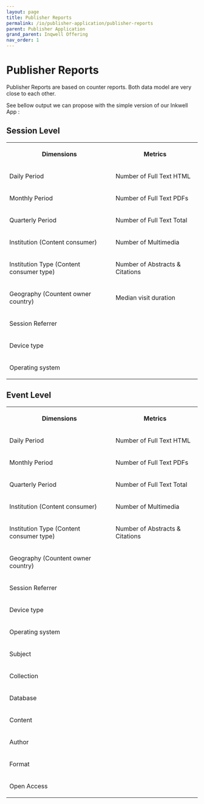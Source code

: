 ```yaml
---
layout: page
title: Publisher Reports
permalink: /io/publisher-application/publisher-reports
parent: Publisher Application 
grand_parent: Inqwell Offering
nav_order: 1
---
```



<h1> Publisher Reports</h1>

<p>Publisher Reports are based on counter reports. Both data model are very close to each other.</p><p>See bellow output we can propose with the simple version of our Inkwell App :</p>

<h2 id="PublisherReports-SessionLevel">Session Level</h2>

<table data-layout="default" class="confluenceTable"><tbody><tr><th class="confluenceTh"><p><strong>Dimensions</strong></p></th><th class="confluenceTh"><p><strong>Metrics</strong></p></th></tr><tr><td class="confluenceTd"><p>Daily Period</p></td><td class="confluenceTd"><p>Number of Full Text HTML</p></td></tr><tr><td class="confluenceTd"><p>Monthly Period</p></td><td class="confluenceTd"><p>Number of Full Text PDFs</p></td></tr><tr><td class="confluenceTd"><p>Quarterly Period</p></td><td class="confluenceTd"><p>Number of Full Text Total</p></td></tr><tr><td class="confluenceTd"><p>Institution (Content consumer)</p></td><td class="confluenceTd"><p>Number of Multimedia</p></td></tr><tr><td class="confluenceTd"><p>Institution Type (Content consumer type)</p></td><td class="confluenceTd"><p>Number of Abstracts &amp; Citations</p></td></tr><tr><td class="confluenceTd"><p>Geography (Countent owner country)</p></td><td class="confluenceTd"><p>Median visit duration</p></td></tr><tr><td class="confluenceTd"><p>Session Referrer</p></td><td class="confluenceTd"><p /></td></tr><tr><td class="confluenceTd"><p>Device type</p></td><td class="confluenceTd"><p /></td></tr><tr><td class="confluenceTd"><p>Operating system</p></td><td class="confluenceTd"><p /></td></tr></tbody></table>

<h2 id="PublisherReports-EventLevel">Event Level</h2>

<table data-layout="default" class="confluenceTable"><tbody><tr><th class="confluenceTh"><p><strong>Dimensions</strong></p></th><th class="confluenceTh"><p><strong>Metrics</strong></p></th></tr><tr><td class="confluenceTd"><p>Daily Period</p></td><td class="confluenceTd"><p>Number of Full Text HTML</p></td></tr><tr><td class="confluenceTd"><p>Monthly Period</p></td><td class="confluenceTd"><p>Number of Full Text PDFs</p></td></tr><tr><td class="confluenceTd"><p>Quarterly Period</p></td><td class="confluenceTd"><p>Number of Full Text Total</p></td></tr><tr><td class="confluenceTd"><p>Institution (Content consumer)</p></td><td class="confluenceTd"><p>Number of Multimedia</p></td></tr><tr><td class="confluenceTd"><p>Institution Type (Content consumer type)</p></td><td class="confluenceTd"><p>Number of Abstracts &amp; Citations</p></td></tr><tr><td class="confluenceTd"><p>Geography (Countent owner country)</p></td><td class="confluenceTd"><p /></td></tr><tr><td class="confluenceTd"><p>Session Referrer</p></td><td class="confluenceTd"><p /></td></tr><tr><td class="confluenceTd"><p>Device type</p></td><td class="confluenceTd"><p /></td></tr><tr><td class="confluenceTd"><p>Operating system</p></td><td class="confluenceTd"><p /></td></tr><tr><td class="confluenceTd"><p>Subject</p></td><td class="confluenceTd"><p /></td></tr><tr><td class="confluenceTd"><p>Collection</p></td><td class="confluenceTd"><p /></td></tr><tr><td class="confluenceTd"><p>Database</p></td><td class="confluenceTd"><p /></td></tr><tr><td class="confluenceTd"><p>Content</p></td><td class="confluenceTd"><p /></td></tr><tr><td class="confluenceTd"><p>Author</p></td><td class="confluenceTd"><p /></td></tr><tr><td class="confluenceTd"><p>Format</p></td><td class="confluenceTd"><p /></td></tr><tr><td class="confluenceTd"><p>Open Access</p></td><td class="confluenceTd"><p /></td></tr></tbody></table>



<script src="../../assets/js/removeMadeWith.js"></script>
